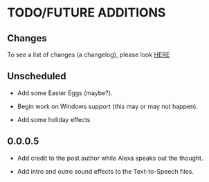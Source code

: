 # TODO/FUTURE ADDITIONS

## Changes

To see a list of changes (a changelog), please look [HERE](_CHANGES.MD)

## Unscheduled

- Add some Easter Eggs (maybe?).

- Begin work on Windows support (this may or may not happen).

- Add some holiday effects

## 0.0.0.5

- Add credit to the post author while Alexa speaks out the thought.

- Add intro and outro sound effects to the Text-to-Speech files.
